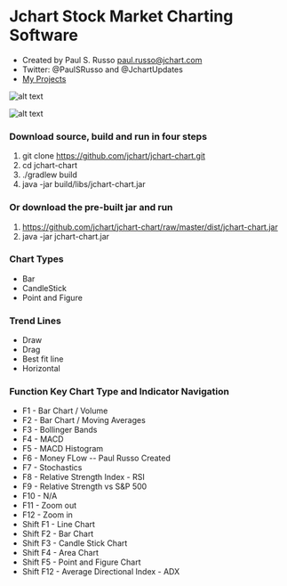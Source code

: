 # Jchart Stock Market Charting Software
* Created by Paul S. Russo paul.russo@jchart.com
* Twitter: @PaulSRusso and  @JchartUpdates
* [My Projects](https://paulsrusso.github.io)

![alt text](https://raw.githubusercontent.com/jchart/jchart-chart/master/images/jchart_logo.gif "Jchart Logo")

![alt text](https://raw.githubusercontent.com/jchart/jchart-chart/master/images/qqq.png "Chart of QQQ")
### Download source, build and run in four steps
1. git clone https://github.com/jchart/jchart-chart.git
2. cd jchart-chart
3. ./gradlew build
4. java -jar build/libs/jchart-chart.jar

### Or download the pre-built jar and run
1. https://github.com/jchart/jchart-chart/raw/master/dist/jchart-chart.jar
2. java -jar jchart-chart.jar


### Chart Types
* Bar
* CandleStick
* Point and Figure

### Trend Lines
* Draw 
* Drag
* Best fit line
* Horizontal

### Function Key Chart Type and Indicator Navigation
* F1 - Bar Chart / Volume
* F2 - Bar Chart / Moving Averages
* F3 - Bollinger Bands
* F4 - MACD
* F5 - MACD Histogram
* F6 - Money FLow -- Paul Russo Created
* F7 - Stochastics
* F8 - Relative Strength Index - RSI
* F9 - Relative Strength vs S&P 500
* F10 - N/A
* F11 - Zoom out
* F12 - Zoom in
* Shift F1 - Line Chart
* Shift F2 - Bar Chart
* Shift F3 - Candle Stick Chart
* Shift F4 - Area Chart
* Shift F5 - Point and Figure Chart
* Shift F12 - Average Directional Index - ADX
